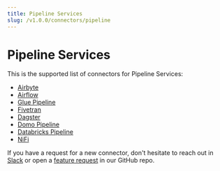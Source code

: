 ```yaml
---
title: Pipeline Services
slug: /v1.0.0/connectors/pipeline
---
```


# Pipeline Services

This is the supported list of connectors for Pipeline Services:

- [Airbyte](/connectors/pipeline/airbyte)
- [Airflow](/connectors/pipeline/airflow)
- [Glue Pipeline](/connectors/pipeline/glue-pipeline)
- [Fivetran](/connectors/pipeline/fivetran)
- [Dagster](/connectors/pipeline/dagster)
- [Domo Pipeline](/connectors/pipeline/domo-pipeline)
- [Databricks Pipeline](/connectors/pipeline/databricks-pipeline)
- [NiFi](/connectors/pipeline/nifi)

If you have a request for a new connector, don't hesitate to reach out in [Slack](https://slack.open-metadata.org/) or
open a [feature request](https://github.com/open-metadata/OpenMetadata/issues/new/choose) in our GitHub repo.
